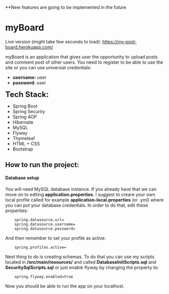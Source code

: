 **New features are going to be implemented in the future

# myBoard
Live version (might take few seconds to load): https://my-post-board.herokuapp.com/

myBoard is an application that gives user the opportunity to
upload posts and comment post of other users. You need to register to be able to use the site or
you can use universial credentials:
- __username:__ user
- __password:__ user


<font size="5">**Tech Stack:**</font>
- Spring Boot
- Spring Security
- Spring AOP
- Hibernate
- MySQL
- Flyway
- Thymeleaf
- HTML + CSS
- Bootstrap

## How to run the project:

#### Database setup
You will need MySQL database instance. If you already have that we
can move on to editing __application.properties__. I suggest to creare your own local profile
called for example __application-local.properties__ (or .yml) where you can put your
database credentials. In order to do that, edit these properties:
```.properties
    spring.datasource.url=
    spring.datasource.username=
    spring.datasource.password=
  ```
And then remember to set your profile as active:
```.properties
    spring.profiles.active=
  ```

Next thing to do is creating schemas. To do that you can use
my scripts located in __/src/main/resources/__ and called
__DatabaseInitScripts.sql__ and __SecuritySqlScripts.sql__ or just enable
flyway by changing the property to:

```.properties
    spring.flyway.enabled=true
  ```

Now you should be able to run the app on your localhost.


